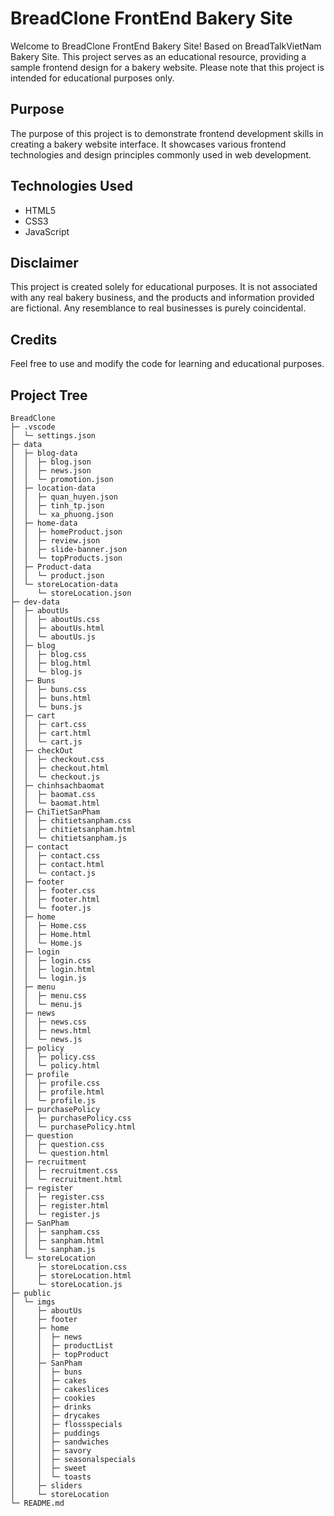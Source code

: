 # BreadClone FrontEnd Bakery Site

Welcome to BreadClone FrontEnd Bakery Site! Based on BreadTalkVietNam Bakery Site. This project serves as an educational resource, providing a sample frontend design for a bakery website. Please note that this project is intended for educational purposes only.

## Purpose

The purpose of this project is to demonstrate frontend development skills in creating a bakery website interface. It showcases various frontend technologies and design principles commonly used in web development.

## Technologies Used

- HTML5
- CSS3
- JavaScript

## Disclaimer

This project is created solely for educational purposes. It is not associated with any real bakery business, and the products and information provided are fictional. Any resemblance to real businesses is purely coincidental.

## Credits

Feel free to use and modify the code for learning and educational purposes.

## Project Tree

```
BreadClone
├─ .vscode
│  └─ settings.json
├─ data
│  ├─ blog-data
│  │  ├─ blog.json
│  │  ├─ news.json
│  │  └─ promotion.json
│  ├─ location-data
│  │  ├─ quan_huyen.json
│  │  ├─ tinh_tp.json
│  │  └─ xa_phuong.json
│  ├─ home-data
│  │  ├─ homeProduct.json
│  │  ├─ review.json
│  │  ├─ slide-banner.json
│  │  └─ topProducts.json
│  ├─ Product-data
│  │  └─ product.json
│  └─ storeLocation-data
│     └─ storeLocation.json
├─ dev-data
│  ├─ aboutUs
│  │  ├─ aboutUs.css
│  │  ├─ aboutUs.html
│  │  └─ aboutUs.js
│  ├─ blog
│  │  ├─ blog.css
│  │  ├─ blog.html
│  │  └─ blog.js
│  ├─ Buns
│  │  ├─ buns.css
│  │  ├─ buns.html
│  │  └─ buns.js
│  ├─ cart
│  │  ├─ cart.css
│  │  ├─ cart.html
│  │  └─ cart.js
│  ├─ checkOut
│  │  ├─ checkout.css
│  │  ├─ checkout.html
│  │  └─ checkout.js
│  ├─ chinhsachbaomat
│  │  ├─ baomat.css
│  │  └─ baomat.html
│  ├─ ChiTietSanPham
│  │  ├─ chitietsanpham.css
│  │  ├─ chitietsanpham.html
│  │  └─ chitietsanpham.js
│  ├─ contact
│  │  ├─ contact.css
│  │  ├─ contact.html
│  │  └─ contact.js
│  ├─ footer
│  │  ├─ footer.css
│  │  ├─ footer.html
│  │  └─ footer.js
│  ├─ home
│  │  ├─ Home.css
│  │  ├─ Home.html
│  │  └─ Home.js
│  ├─ login
│  │  ├─ login.css
│  │  ├─ login.html
│  │  └─ login.js
│  ├─ menu
│  │  ├─ menu.css
│  │  └─ menu.js
│  ├─ news
│  │  ├─ news.css
│  │  ├─ news.html
│  │  └─ news.js
│  ├─ policy
│  │  ├─ policy.css
│  │  └─ policy.html
│  ├─ profile
│  │  ├─ profile.css
│  │  ├─ profile.html
│  │  └─ profile.js
│  ├─ purchasePolicy
│  │  ├─ purchasePolicy.css
│  │  └─ purchasePolicy.html
│  ├─ question
│  │  ├─ question.css
│  │  └─ question.html
│  ├─ recruitment
│  │  ├─ recruitment.css
│  │  └─ recruitment.html
│  ├─ register
│  │  ├─ register.css
│  │  ├─ register.html
│  │  └─ register.js
│  ├─ SanPham
│  │  ├─ sanpham.css
│  │  ├─ sanpham.html
│  │  └─ sanpham.js
│  └─ storeLocation
│     ├─ storeLocation.css
│     ├─ storeLocation.html
│     └─ storeLocation.js
├─ public
│  └─ imgs
│     ├─ aboutUs
│     ├─ footer
│     ├─ home
│     │  ├─ news
│     │  ├─ productList
│     │  ├─ topProduct
│     ├─ SanPham
│     │  ├─ buns
│     │  ├─ cakes
│     │  ├─ cakeslices
│     │  ├─ cookies
│     │  ├─ drinks
│     │  ├─ drycakes
│     │  ├─ flossspecials
│     │  ├─ puddings
│     │  ├─ sandwiches
│     │  ├─ savory
│     │  ├─ seasonalspecials
│     │  ├─ sweet
│     │  └─ toasts
│     ├─ sliders
│     └─ storeLocation
└─ README.md

```

